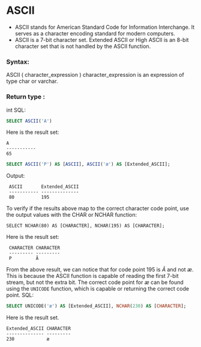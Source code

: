 # ASCII

* ASCII stands for American Standard Code for Information Interchange. It serves as a character encoding standard for modern computers.
*	ASCII is a 7-bit character set. Extended ASCII or High ASCII is an 8-bit character set that is not handled by the ASCII function.
### Syntax:
ASCII ( character_expression )
character_expression is an expression of type char or varchar.
### Return type :
int
SQL:
```SQL
SELECT ASCII('A')
```
Here is the result set:
```
A         
-----------
65    
```



```SQL
SELECT ASCII('P') AS [ASCII], ASCII('æ') AS [Extended_ASCII];
```
Output:
```
 ASCII       Extended_ASCII
 ----------- --------------
 80          195
```
To verify if the results above map to the correct character code point, use the output values with the CHAR or NCHAR function:
```
SELECT NCHAR(80) AS [CHARACTER], NCHAR(195) AS [CHARACTER];
```
Here is the result set:
```
 CHARACTER CHARACTER
 --------- ---------
 P         Ã
```
From the above result, we can notice that for code point 195 is *Ã* and not *æ*. This is because the ASCII function is capable of reading the first 7-bit stream, but not the extra bit. The correct code point for *æ* can be found using the ```UNICODE``` function, which is capable or returning the correct code point.
SQL:
```SQL
SELECT UNICODE('æ') AS [Extended_ASCII], NCHAR(230) AS [CHARACTER];
```
Here is the result set.
```
Extended_ASCII CHARACTER
-------------- ---------
230            æ
```
